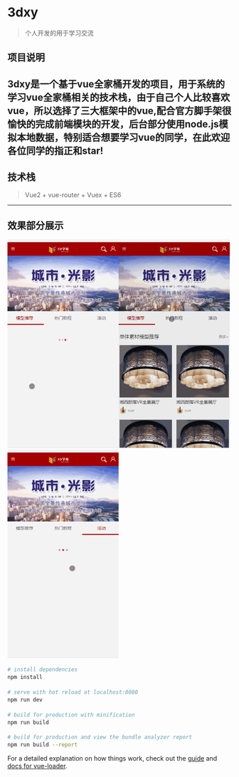 # 3dxy

>个人开发的用于学习交流

## 项目说明
3dxy是一个基于vue全家桶开发的项目，用于系统的学习vue全家桶相关的技术栈，由于自己个人比较喜欢vue，所以选择了三大框架中的vue,配合官方脚手架很愉快的完成前端模块的开发，后台部分使用node.js模拟本地数据，特别适合想要学习vue的同学，在此欢迎各位同学的指正和star!
---
## 技术栈
> Vue2 + vue-router + Vuex + ES6
---
## 效果部分展示
<img src="https://github.com/superSheng11/3dxy/blob/master/static/11.gif" width="250"/><img src="https://github.com/superSheng11/3dxy/blob/master/static/22.gif" width="250"/><img src="https://github.com/superSheng11/3dxy/blob/master/static/33.gif" width="250"/>
``` bash
# install dependencies
npm install

# serve with hot reload at localhost:8080
npm run dev

# build for production with minification
npm run build

# build for production and view the bundle analyzer report
npm run build --report
```

For a detailed explanation on how things work, check out the [guide](http://vuejs-templates.github.io/webpack/) and [docs for vue-loader](http://vuejs.github.io/vue-loader).
